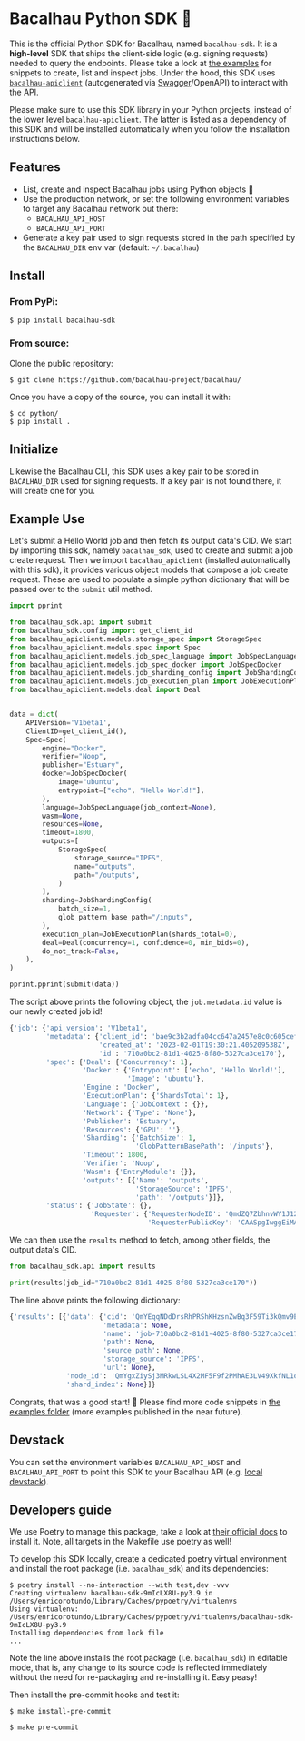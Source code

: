 # Bacalhau Python SDK :snake:

This is the official Python SDK for Bacalhau, named `bacalhau-sdk`.
It is a **high-level** SDK that ships the client-side logic (e.g. signing requests) needed to query the endpoints.
Please take a look at [the examples](./examples) for snippets to create, list and inspect jobs.
Under the hood, this SDK uses [`bacalhau-apiclient`](../clients) (autogenerated via [Swagger](https://swagger.io/tools/swagger-codegen/)/OpenAPI) to interact with the API.

Please make sure to use this SDK library in your Python projects, instead of the lower level `bacalhau-apiclient`.
The latter is listed as a dependency of this SDK and will be installed automatically when you follow the installation instructions below.

## Features

* List, create and inspect Bacalhau jobs using Python objects :balloon:
* Use the production network, or set the following environment variables to target any Bacalhau network out there:
    * `BACALHAU_API_HOST`
    * `BACALHAU_API_PORT`
* Generate a key pair used to sign requests stored in the path specified by the `BACALHAU_DIR` env var (default: `~/.bacalhau`)
## Install

### From PyPi:

```console
$ pip install bacalhau-sdk
```

### From source:

Clone the public repository:

``` console
$ git clone https://github.com/bacalhau-project/bacalhau/
```

Once you have a copy of the source, you can install it with:

``` console
$ cd python/
$ pip install .
```

## Initialize

Likewise the Bacalhau CLI, this SDK uses a key pair to be stored in `BACALHAU_DIR` used for signing requests.
If a key pair is not found there, it will create one for you.


## Example Use

Let's submit a Hello World job and then fetch its output data's CID.
We start by importing this sdk, namely `bacalhau_sdk`, used to create and submit a job create request.
Then we import `bacalhau_apiclient` (installed automatically with this sdk), it provides various object models that compose a job create request.
These are used to populate a simple python dictionary that will be passed over to the `submit` util method.

```python
import pprint

from bacalhau_sdk.api import submit
from bacalhau_sdk.config import get_client_id
from bacalhau_apiclient.models.storage_spec import StorageSpec
from bacalhau_apiclient.models.spec import Spec
from bacalhau_apiclient.models.job_spec_language import JobSpecLanguage
from bacalhau_apiclient.models.job_spec_docker import JobSpecDocker
from bacalhau_apiclient.models.job_sharding_config import JobShardingConfig
from bacalhau_apiclient.models.job_execution_plan import JobExecutionPlan
from bacalhau_apiclient.models.deal import Deal


data = dict(
    APIVersion='V1beta1',
    ClientID=get_client_id(),
    Spec=Spec(
        engine="Docker",
        verifier="Noop",
        publisher="Estuary",
        docker=JobSpecDocker(
            image="ubuntu",
            entrypoint=["echo", "Hello World!"],
        ),
        language=JobSpecLanguage(job_context=None),
        wasm=None,
        resources=None,
        timeout=1800,
        outputs=[
            StorageSpec(
                storage_source="IPFS",
                name="outputs",
                path="/outputs",
            )
        ],
        sharding=JobShardingConfig(
            batch_size=1,
            glob_pattern_base_path="/inputs",
        ),
        execution_plan=JobExecutionPlan(shards_total=0),
        deal=Deal(concurrency=1, confidence=0, min_bids=0),
        do_not_track=False,
    ),
)

pprint.pprint(submit(data))
```

The script above prints the following object, the `job.metadata.id` value is our newly created job id!

```python
{'job': {'api_version': 'V1beta1',
         'metadata': {'client_id': 'bae9c3b2adfa04cc647a2457e8c0c605cef8ed93bdea5ac5f19f94219f722dfe',
                      'created_at': '2023-02-01T19:30:21.405209538Z',
                      'id': '710a0bc2-81d1-4025-8f80-5327ca3ce170'},
         'spec': {'Deal': {'Concurrency': 1},
                  'Docker': {'Entrypoint': ['echo', 'Hello World!'],
                             'Image': 'ubuntu'},
                  'Engine': 'Docker',
                  'ExecutionPlan': {'ShardsTotal': 1},
                  'Language': {'JobContext': {}},
                  'Network': {'Type': 'None'},
                  'Publisher': 'Estuary',
                  'Resources': {'GPU': ''},
                  'Sharding': {'BatchSize': 1,
                               'GlobPatternBasePath': '/inputs'},
                  'Timeout': 1800,
                  'Verifier': 'Noop',
                  'Wasm': {'EntryModule': {}},
                  'outputs': [{'Name': 'outputs',
                               'StorageSource': 'IPFS',
                               'path': '/outputs'}]},
         'status': {'JobState': {},
                    'Requester': {'RequesterNodeID': 'QmdZQ7ZbhnvWY1J12XYKGHApJ6aufKyLNSvf8jZBrBaAVL',
                                  'RequesterPublicKey': 'CAASpgIwggEiMA0GCSqGSIb3DQEBAQUAA4IBDwAwggEKAoIBAQDVRKPgCfY2fgfrkHkFjeWcqno+MDpmp8DgVaY672BqJl/dZFNU9lBg2P8Znh8OTtHPPBUBk566vU3KchjW7m3uK4OudXrYEfSfEPnCGmL6GuLiZjLf+eXGEez7qPaoYqo06gD8ROdD8VVse27E96LlrpD1xKshHhqQTxKoq1y6Rx4DpbkSt966BumovWJ70w+Nt9ZkPPydRCxVnyWS1khECFQxp5Ep3NbbKtxHNX5HeULzXN5q0EQO39UN6iBhiI34eZkH7PoAm3Vk5xns//FjTAvQw6wZUu8LwvZTaihs+upx2zZysq6CEBKoeNZqed9+Tf+qHow0P5pxmiu+or+DAgMBAAE='}}}}
```

We can then use the `results` method to fetch, among other fields, the output data's CID.

```python
from bacalhau_sdk.api import results

print(results(job_id="710a0bc2-81d1-4025-8f80-5327ca3ce170"))
```

The line above prints the following dictionary:

```python
{'results': [{'data': {'cid': 'QmYEqqNDdDrsRhPRShKHzsnZwBq3F59Ti3kQmv9En4i5Sw',
                       'metadata': None,
                       'name': 'job-710a0bc2-81d1-4025-8f80-5327ca3ce170-shard-0-host-QmYgxZiySj3MRkwLSL4X2MF5F9f2PMhAE3LV49XkfNL1o3',
                       'path': None,
                       'source_path': None,
                       'storage_source': 'IPFS',
                       'url': None},
              'node_id': 'QmYgxZiySj3MRkwLSL4X2MF5F9f2PMhAE3LV49XkfNL1o3',
              'shard_index': None}]}
```

Congrats, that was a good start! 🎈
Please find more code snippets in [the examples folder](./examples) (more examples published in the near future).

## Devstack

You can set the environment variables `BACALHAU_API_HOST` and `BACALHAU_API_PORT` to point this SDK to your Bacalhau API (e.g. [local devstack](../docs/running_locally.md)).

## Developers guide

We use Poetry to manage this package, take a look at [their official docs](https://python-poetry.org/docs/) to install it.
Note, all targets in the Makefile use poetry as well!

To develop this SDK locally, create a dedicated poetry virtual environment and install the root package (i.e. `bacalhau_sdk`) and its dependencies:

```shell
$ poetry install --no-interaction --with test,dev -vvv
Creating virtualenv bacalhau-sdk-9mIcLX8U-py3.9 in /Users/enricorotundo/Library/Caches/pypoetry/virtualenvs
Using virtualenv: /Users/enricorotundo/Library/Caches/pypoetry/virtualenvs/bacalhau-sdk-9mIcLX8U-py3.9
Installing dependencies from lock file
...
```

Note the line above installs the root package (i.e. `bacalhau_sdk`) in editable mode, that is, any change to its source code is reflected immediately without the need for re-packaging and re-installing it. Easy peasy!

Then install the pre-commit hooks and test it:

```shell
$ make install-pre-commit

$ make pre-commit
```
